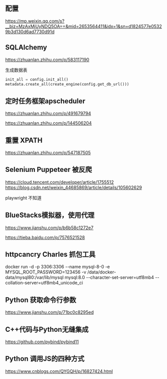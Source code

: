 ## 配置

https://mp.weixin.qq.com/s?__biz=MzAxMjUyNDQ5OA==&mid=2653564411&idx=1&sn=d1824577e05329b3d130d6ad7730d91d

## SQLAlchemy

<https://zhuanlan.zhihu.com/p/583117190>

生成数据表

```python
init_all = config.init_all()
metadata.create_all(create_engine(config.get_db_url()))
```

## 定时任务框架apscheduler

<https://zhuanlan.zhihu.com/p/491679794>

<https://zhuanlan.zhihu.com/p/144506204>

## 重置 XPATH

<https://zhuanlan.zhihu.com/p/547187505>

## Selenium Puppeteer 被反爬

<https://cloud.tencent.com/developer/article/1755512> <https://blog.csdn.net/weixin_44685869/article/details/105602629>

playwright 不知道

## BlueStacks模拟器，使用代理

<https://www.jianshu.com/p/b6b58c1272e7>

<https://tieba.baidu.com/p/7576521528>

## httpcancry Charles 抓包工具

docker run -d -p 3306:3306 --name mysql-8-0 -e MYSQL_ROOT_PASSWORD=123456 -v /data/docker-data/mysql80:/var/lib/mysql mysql:8.0 --character-set-server=utf8mb4 --collation-server=utf8mb4_unicode_ci

## Python 获取命令行参数

https://www.jianshu.com/p/71bc0c8295ed


## C++代码与Python无缝集成
https://github.com/pybind/pybind11

## Python 调用JS的四种方式
https://www.cnblogs.com/QYGQH/p/16827424.html